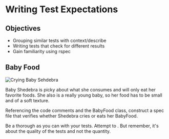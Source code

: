 # Writing Test Expectations

## Objectives

* Grouping similar tests with context/describe
* Writing tests that check for different results
* Gain familiarity using rspec

## Baby Food

![Crying Baby Sehdebra](https://raw.githubusercontent.com/powerhome/phrg-rspec-intro-lab/master/crying_baby.jpg?raw=true "Crying Baby Shedebra")

Baby Shedebra is picky about what she consumes and will only eat her favorite foods. She also is a really young baby, so her food has to be small and of a soft texture.

Referencing the code comments and the BabyFood class, construct a spec file that verifies whether Shedebra cries or eats her BabyFood.

Be a thorough as you can with your tests. Attempt to . But remember, it's about the quality of the tests and not the quantity.

